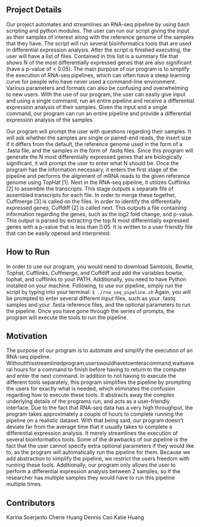 ## Project Details
Our project automates and streamlines an RNA-seq pipeline by using bash scripting and python modules. The user can run our script giving the input as their samples of interest along with the reference genome of the samples that they have. The script will run several bioinformatics tools that are used in differential expression analysis. After the script is finished executing, the user will have a list of files. Contained in this list is a summary file that shows N of the most differentially expressed genes that are also significant (have a p-value of < 0.05). The main purpose of our program is to simplify the execution of RNA-seq pipelines, which can often have a steep learning curve for people who have never used a command-line environment. Various parameters and formats can also be confusing and overwhelming to new users. With the use of our program, the user can easily give input and using a single command, run an entire pipeline and receive a differential expression analysis of their samples. Given the input and a single command, our program can run an entire pipeline and provide a differential expression analysis of the samples.

Our program will prompt the user with questions regarding their samples. It will ask whether the samples are single or paired-end reads, the insert size if it differs from the default, the reference genome used in the form of a .fasta file, and the samples in the form of .fastq files. Since this program will generate the N most differentially expressed genes that are biologically significant, it will prompt the user to enter what N should be. Once the program has the information necessary, it enters the first stage of the pipeline and performs the alignment of mRNA reads to the given reference genome using TopHat [1]. Next in the RNA-seq pipeline, it utilizes Cufflinks [2] to assemble the transcripts. This stage outputs a separate file of assembled transcripts for each file. In order to merge these together, Cuffmerge [3] is called on the files. In order to identify the differentially expressed genes, Cuffdiff [2] is called next. This outputs a file containing information regarding the genes, such as the log2 fold change, and p-value. This output is parsed by extracting the top N most differentially expressed genes with a p-value that is less than 0.05. It is written to a user friendly file that can be easily opened and interpreted.

## How to Run

In order to use our program, you would need to download Samtools, Bowtie, Tophat, Cufflinks, Cuffmerge, and Cuffdiff and add the variables bowtie, tophat, and cufflinks to your PATH. Additionally, you need to have Python installed on your machine. Following, to use our pipeline, simply run the script by typing into your terminal:
```$ ./rna_seq_pipeline.sh```
Again, you will be prompted to enter several different input files, such as your .fastq samples and your .fasta reference files, and the optional parameters to run the pipeline. Once you have gone through the series of prompts, the program will execute the tools to run the pipeline.

## Motivation
The purpose of our program is to automate and simplify the execution of an RNA-seq pipeline. Withoutthisstreamlinedprogram,userswouldhavetoenteracommand,waitseveral hours for a command to finish before having to return to the computer and enter the next command. In addition to not having to execute the different tools separately, this program simplifies the pipeline by prompting the users for exactly what is needed, which eliminates the confusion regarding how to execute these tools. It abstracts away the complex underlying details of the programs run, and acts as a user-friendly interface. Due to the fact that RNA-seq data has a very high throughput, the program takes approximately a couple of hours to complete running the pipeline on a realistic dataset. With that being said, our program doesn’t deviate far from the average time that it usually takes to complete a differential expression analysis. It merely streamlines the execution of several bioinformatics tools. Some of the drawbacks of our pipeline is the fact that the user cannot specify extra optional parameters if they would like to, as the program will automatically run the pipeline for them. Because we add abstraction to simplify the pipeline, we restrict the users freedom with running these tools. Additionally, our program only allows the user to perform a differential expression analysis between 2 samples, so if the researcher has multiple samples they would have to run this pipeline multiple times.

## Contributors
Karina Soerjanto
Cherie Huang
Dennis Cao
Katie Huang
